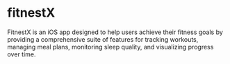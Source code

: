 # fitnestX
FitnestX is an iOS app designed to help users achieve their fitness goals by providing a comprehensive suite of features for tracking workouts, managing meal plans, monitoring sleep quality, and visualizing progress over time.
